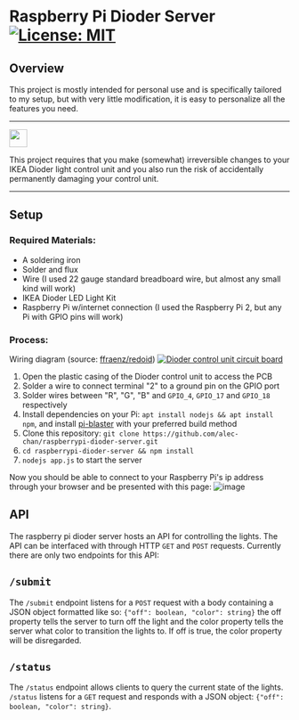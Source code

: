 # Raspberry Pi Dioder Server    [![License: MIT](https://img.shields.io/badge/License-MIT-yellow.svg)](https://opensource.org/licenses/MIT)


## Overview
This project is mostly intended for personal use and is specifically tailored to my setup, but with very little modification, it is easy to personalize all the features you need.


---

<img src="https://cdn1.iconfinder.com/data/icons/hawcons/32/700096-icon-61-warning-128.png" width="32"> 

This project requires that you make (somewhat) irreversible changes to your IKEA Dioder light control unit and you also run the risk of accidentally permanently damaging your control unit.

------

## Setup

### Required Materials:
- A soldering iron
- Solder and flux
- Wire (I used 22 gauge standard breadboard wire, but almost any small kind will work)
- IKEA Dioder LED Light Kit
- Raspberry Pi w/internet connection (I used the Raspberry Pi 2, but any Pi with GPIO pins will work)

### Process:
Wiring diagram (source: [ffraenz/redoid](https://github.com/ffraenz/redoid))
[![Dioder control unit circuit board](https://cloud.githubusercontent.com/assets/1041468/20233401/7ad2ad82-a86f-11e6-8494-324e583f27c9.jpg)](https://cloud.githubusercontent.com/assets/1041468/20233401/7ad2ad82-a86f-11e6-8494-324e583f27c9.jpg)

1. Open the plastic casing of the Dioder control unit to access the PCB
2. Solder a wire to connect terminal "2" to a ground pin on the GPIO port
3. Solder wires between "R", "G", "B" and `GPIO_4`, `GPIO_17` and `GPIO_18` respectively
4. Install dependencies on your Pi: `apt install nodejs && apt install npm`, and install [pi-blaster](https://github.com/sarfata/pi-blaster) with your preferred build method
5. Clone this repository: `git clone https://github.com/alec-chan/raspberrypi-dioder-server.git`
6. `cd raspberrypi-dioder-server && npm install`
7. `nodejs app.js` to start the server

Now you should be able to connect to your Raspberry Pi's ip address through your browser and be presented with this page:
![image](http://i.imgur.com/1FrhH8P.png)

## API
The raspberry pi dioder server hosts an API for controlling the lights. The API can be interfaced with through HTTP `GET` and `POST` requests.  Currently there are only two endpoints for this API:

## `/submit`
The `/submit` endpoint listens for a `POST` request with a body containing a JSON object formatted like so: `{"off": boolean, "color": string}` the off property tells the server to turn off the light and the color property tells the server what color to transition the lights to.  If off is true, the color property will be disregarded.

## `/status`
The `/status` endpoint allows clients to query the current state of the lights. `/status` listens for a `GET` request and responds with a JSON object: `{"off": boolean, "color": string}`.